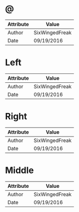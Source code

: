 # @
| Attribute | Value |
| ---  | ---     |
| Author | SixWingedFreak |
| Date | 09/19/2016 |
# Left
| Attribute | Value |
| ---  | ---     |
| Author | SixWingedFreak |
| Date | 09/19/2016 |
# Right
| Attribute | Value |
| ---  | ---     |
| Author | SixWingedFreak |
| Date | 09/19/2016 |
# Middle
| Attribute | Value |
| ---  | ---     |
| Author | SixWingedFreak |
| Date | 09/19/2016 |
